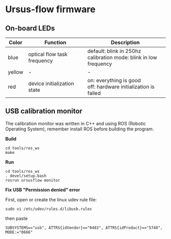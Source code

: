 # Ursus-flow firmware

## On-board LEDs

| Color  | Function                    | Description                                                                                                                                                         |
|--------|-----------------------------|---------------------------------------------------------------------------------------------------------------------------------------------------------------------|
| blue   | optical flow task frequency | default: blink in 250hz<br />calibration mode: blink in low frequency |
| yellow | -                           | -                                                                                                                                                                   |
| red    | device initialization state | on: everything is good<br />off: hardware initialization is failed                                                                                                       |

## USB calibration monitor

The calibration monitor was written in C++ and using ROS (Robotic Operating System),
remember install ROS before building the program.

**Build**

```
cd tools/ros_ws
make
```

**Run**

```
cd tools/ros_ws
. devel/setup.bash
rosrun ursusflow monitor
```

**Fix USB "Permission denied" error**

First, open or create the linux udev rule file:

```
sudo vi /etc/udev/rules.d/libusb.rules
```

then paste

```
SUBSYSTEMS=="usb", ATTRS{idVendor}=="0483", ATTRS{idProduct}=="5740", MODE:="0666"

```
